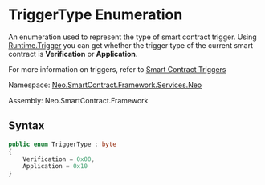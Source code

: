 # TriggerType Enumeration

An enumeration used to represent the type of smart contract trigger. Using [Runtime.Trigger](Runtime/Trigger.md) you can get whether the trigger type of the current smart contract is **Verification** or **Application**.

For more information on triggers, refer to  [Smart Contract Triggers](../../../../../sc/write/basics.md)

Namespace: [Neo.SmartContract.Framework.Services.Neo](../neo.md)

Assembly: Neo.SmartContract.Framework

## Syntax

```c#
public enum TriggerType : byte
{
    Verification = 0x00,
    Application = 0x10
}
```

